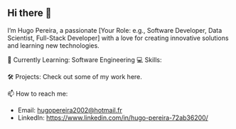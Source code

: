 ## Hi there 👋

I’m Hugo Pereira, a passionate [Your Role: e.g., Software Developer, Data Scientist, Full-Stack Developer] with a love for creating innovative solutions and learning new technologies.

🌱 Currently Learning: Software Engineering
💻 Skills: 

🛠️ Projects: Check out some of my work here.

📫 How to reach me:
  - Email: hugopereira2002@hotmail.fr
  - LinkedIn: https://www.linkedin.com/in/hugo-pereira-72ab36200/
